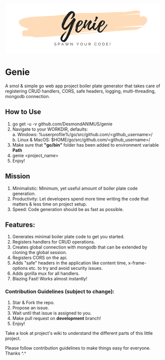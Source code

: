 <p align="center">
  <img src="https://github.com/DesmondANIMUS/genie/blob/master/genie-header.png">
</p>

# Genie
A smol &amp; simple go web app project boiler plate generator that takes care of registering CRUD handlers, CORS, safe headers, logging, multi-threading, mongodb connection.



## How to Use
1. go get -u -v github.com/DesmondANIMUS/genie
2. Navigate to your WORKDIR, defaults: <br/>
  a. Windows: %userprofile%/go/src/github.com/<github_username>/ <br/>
  b. Linux & MacOS: $HOME/go/src/github.com/<github_username>/ <br/>
3. Make sure that **"go/bin"** folder has been added to environment variable **Path**
4. genie <project_name>
5. Enjoy!

## Mission
1. Minimalistic: Minimum, yet useful amount of boiler plate code generation.
2. Productivity: Let developers spend more time writing the code that matters &amp; less time on project setup.
3. Speed: Code generation should be as fast as possible.

## Features:
1. Generates minimal boiler plate code to get you started.
2. Registers handlers for CRUD operations.
3. Creates global connection with mongodb that can be extended by cloning the global session.
4. Registers CORS on the api.
5. Adds "safe" headers in the application like content time, x-frame-options etc. to try and avoid security issues.
6. Adds gorilla mux for all handlers.
7. Blazing Fast! Works almost instantly!

### Contribution Guidelines (subject to change):
1. Star & Fork the repo.
2. Propose an issue.
3. Wait until that issue is assigned to you.
4. Make pull request on **development** branch!
5. Enjoy!

Take a look at project's wiki to understand the different parts of this little project.

Please follow contribution guidelines to make things easy for everyone. Thanks ^.^
